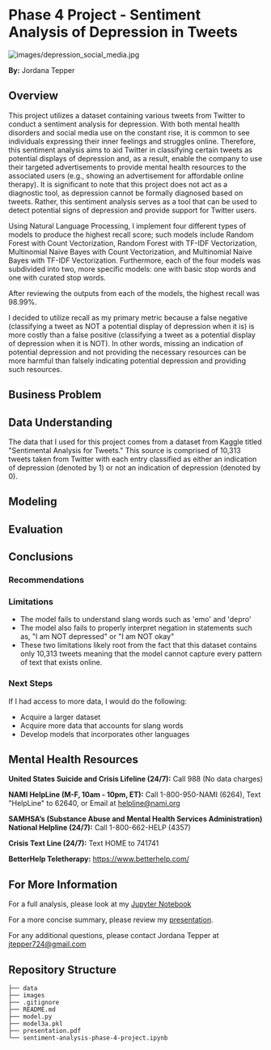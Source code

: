 # Phase 4 Project - Sentiment Analysis of Depression in Tweets
![images/depression_social_media.jpg](https://github.com/jordanate/sentiment-analysis-phase-4-project/blob/main/images/depression_social_media.jpg)

**By:** Jordana Tepper

## Overview

This project utilizes a dataset containing various tweets from Twitter to conduct a sentiment analysis for depression. With both mental health disorders and social media use on the constant rise, it is common to see individuals expressing their inner feelings and struggles online. Therefore, this sentiment analysis aims to aid Twitter in classifying certain tweets as potential displays of depression and, as a result, enable the company to use their targeted advertisements to provide mental health resources to the associated users (e.g., showing an advertisement for affordable online therapy). It is significant to note that this project does not act as a diagnostic tool, as depression cannot be formally diagnosed based on tweets. Rather, this sentiment analysis serves as a tool that can be used to detect potential signs of depression and provide support for Twitter users.

Using Natural Language Processing, I implement four different types of models to produce the highest recall score; such models include Random Forest with Count Vectorization, Random Forest with TF-IDF Vectorization, Multinomial Naive Bayes with Count Vectorization, and Multinomial Naive Bayes with TF-IDF Vectorization. Furthermore, each of the four models was subdivided into two, more specific models: one with basic stop words and one with curated stop words.

After reviewing the outputs from each of the models, the highest recall was 98.99%.

I decided to utilize recall as my primary metric because a false negative (classifying a tweet as NOT a potential display of depression when it is) is more costly than a false positive (classifying a tweet as a potential display of depression when it is NOT). In other words, missing an indication of potential depression and not providing the necessary resources can be more harmful than falsely indicating potential depression and providing such resources.

## Business Problem

## Data Understanding

The data that I used for this project comes from a dataset from Kaggle titled "Sentimental Analysis for Tweets." This source is comprised of 10,313 tweets taken from Twitter with each entry classified as either an indication of depression (denoted by 1) or not an indication of depression (denoted by 0).

## Modeling

## Evaluation

## Conclusions

### Recommendations

### Limitations

- The model fails to understand slang words such as 'emo' and 'depro'
- The model also fails to properly interpret negation in statements such as, "I am NOT depressed" or "I am NOT okay"
- These two limitations likely root from the fact that this dataset contains only 10,313 tweets meaning that the model cannot capture every pattern of text that exists online.

### Next Steps

If I had access to more data, I would do the following:

- Acquire a larger dataset
- Acquire more data that accounts for slang words
- Develop models that incorporates other languages

## Mental Health Resources

**United States Suicide and Crisis Lifeline (24/7):** Call 988 (No data charges)

**NAMI HelpLine (M-F, 10am - 10pm, ET):** Call 1-800-950-NAMI (6264), Text "HelpLine" to 62640, or Email at <a href="mailto:helpline@nami.org">helpline@nami.org</a> 


**SAMHSA’s (Substance Abuse and Mental Health Services Administration) National Helpline (24/7):** Call 1-800-662-HELP (4357)

**Crisis Text Line (24/7):** Text HOME to 741741

**BetterHelp Teletherapy:** https://www.betterhelp.com/

## For More Information

For a full analysis, please look at my [Jupyter Notebook](./sentiment-analysis-phase-4-project.ipynb)

For a more concise summary, please review my [presentation]().


For any additional questions, please contact Jordana Tepper at <a href="mailto:jtepper724@gmail.com">jtepper724@gmail.com</a> 

## Repository Structure
```
├── data
├── images
├── .gitignore
├── README.md
├── model.py
├── model3a.pkl
├── presentation.pdf
└── sentiment-analysis-phase-4-project.ipynb
```
